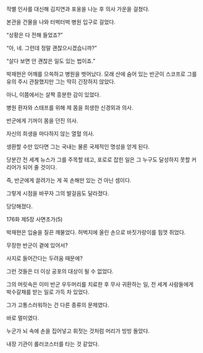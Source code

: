 작별 인사를 대신해 김지연과 포옹을 나눈 후 의사 가운을 걸쳤다.

본관을 건물을 나와 터벅터벅 병원 입구로 걸었다.

“상황은 다 전해 들었죠?”

“아, 네. 그런데 정말 괜찮으시겠습니까?”

“살다 보면 안 괜찮은 일도 있는 법이죠.”

박재현은 어깨를 으쓱하고 병원을 벗어났다. 모래 산에 숨어 있는 반군이 스코프로 그를 유의 주시 관찰했지만 그는 딱히 긴장하지 않았다.

아니, 이쯤에서는 살짝 흥분한 감이 있었다.

병원 환자와 스태프를 위해 제 몸을 희생한 신경외과 의사.

반군에게 기꺼이 몸을 던진 의사.

자신의 희생을 마다하지 않는 열혈 의사.

생환할 수만 있다면 그는 국내는 물론 국제적인 명성을 얻게 된다.

당분간 전 세계 뉴스가 그를 주목할 테고, 포로로 잡힌 일은 그 누구도 달성하지 못할 커리어가 되어 줄 것이다.

즉, 반군에게 끌려가는 게 꼭 손해만 있는 건 아닌 셈이다.

그렇게 시점을 바꾸자 그의 발걸음도 달라졌다.

당당해졌다.

176화 제5장 사면초가(5)

박재현은 입술을 질끈 깨물었다. 허벅지에 올린 손으로 바짓가랑이를 힘껏 쥐었다.

무장한 반군이 곁에 있어서?

사지로 들어간다는 두려움 때문에?

그런 것들은 더 이상 공포의 대상이 될 수 없었다.

그의 머릿속은 이미 반군 우두머리를 치료한 후 무사 귀환하는 일, 전 세계 사람들에게 박수갈채를 받는 일로 가득 차 있었다.

그가 고통스러워하는 건 다른 종류의 문제였다.

바로 멀미였다.

누군가 뇌 속에 손을 집어넣고 휘젓는 것처럼 머리가 빙빙 돌았다.

내장 기관이 롤러코스터를 타는 것 같았다.
